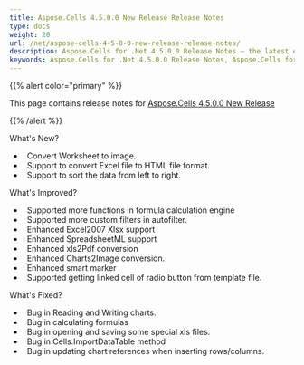 ```yaml
---
title: Aspose.Cells 4.5.0.0 New Release Release Notes
type: docs
weight: 20
url: /net/aspose-cells-4-5-0-0-new-release-release-notes/
description: Aspose.Cells for .Net 4.5.0.0 Release Notes – the latest enhancements, new features, and fixes.
keywords: Aspose.Cells for .Net 4.5.0.0 Release Notes, Aspose.Cells for .Net 4.5.0.0 updates and fixes
---
```


{{% alert color="primary" %}} 

This page contains release notes for [Aspose.Cells 4.5.0.0 New Release](https://downloads.aspose.com/cells/net/new-releases/aspose.cells-4.5.0.0-new-release/)

{{% /alert %}} 

What's New? 



- ` `Convert Worksheet to image.
- ` `Support to convert Excel file to HTML file format.
- ` `Support to sort the data from left to right. 



What's Improved? 



- ` `Supported more functions in formula calculation engine
- ` `Supported more custom filters in autofilter.
- ` `Enhanced Excel2007 Xlsx support 
- ` `Enhanced SpreadsheetML support
- ` `Enhanced xls2Pdf conversion
- ` `Enhanced Charts2Image conversion.
- ` `Enhanced smart marker
- ` `Supported getting linked cell of radio button from template file.



What's Fixed? 



- ` `Bug in Reading and Writing charts.
- ` `Bug in calculating formulas
- ` `Bug in opening and saving some special xls files.
- ` `Bug in Cells.ImportDataTable method
- ` `Bug in updating chart references when inserting rows/columns.
